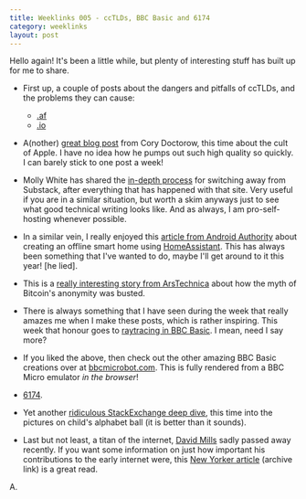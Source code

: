 ```yaml
---
title: Weeklinks 005 - ccTLDs, BBC Basic and 6174
category: weeklinks
layout: post
---
```


Hello again! It's been a little while, but plenty of interesting stuff has built up for me to share.

- First up, a couple of posts about the dangers and pitfalls of ccTLDs, and the problems they can cause:
    - [.af](https://queer.af/@postmaster/111733741786950083)
    - [.io](https://www.beep.blog/io/)

- A(nother) [great blog post](https://pluralistic.net/2024/01/12/youre-holding-it-wrong/) from Cory Doctorow, this time about the cult of Apple. I have no idea how he pumps out such high quality so quickly. I can barely stick to one post a week!

- Molly White has shared the [in-depth process](https://citationneeded.news/substack-to-self-hosted-ghost/) for switching away from Substack, after everything that has happened with that site. Very useful if you are in a similar situation, but worth a skim anyways just to see what good technical writing looks like. And as always, I am pro-self-hosting whenever possible.

- In a similar vein, I really enjoyed this [article from Android Authority](https://www.androidauthority.com/offline-smart-home-3398608/) about creating an offline smart home using [HomeAssistant](https://www.home-assistant.io/). This has always been something that I've wanted to do, maybe I'll get around to it this year! [he lied].

- This is a [really interesting story from ArsTechnica](https://arstechnica.com/features/2024/01/how-a-27-year-old-busted-the-myth-of-bitcoins-anonymity/) about how the myth of Bitcoin's anonymity was busted.

- There is always something that I have seen during the week that really amazes me when I make these posts, which is rather inspiring. This week that honour goes to [raytracing in BBC Basic](https://mastodon.me.uk/@bbcmicrobot/111762132859648345). I mean, need I say more?

- If you liked the above, then check out the other amazing BBC Basic creations over at [bbcmicrobot.com](https://www.bbcmicrobot.com/). This is fully rendered from a BBC Micro emulator *in the browser*!

- [6174](https://en.wikipedia.org/wiki/6174).

- Yet another [ridiculous StackExchange deep dive](https://english.stackexchange.com/questions/395382/which-word-begins-with-y-and-looks-like-an-axe-in-this-picture), this time into the pictures on child's alphabet ball (it is better than it sounds).

- Last but not least, a titan of the internet, [David Mills](https://en.wikipedia.org/wiki/David_L._Mills) sadly passed away recently. If you want some information on just how important his contributions to the early internet were, this [New Yorker article](https://archive.ph/2fw9A) (archive link) is a great read.

A.
